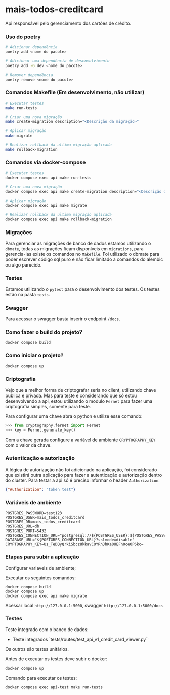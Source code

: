 # mais-todos-creditcard

Api responsável pelo gerenciamento dos cartões de crédito.

### Uso do poetry

```bash
# Adicionar dependência
poetry add <nome do pacote>

# Adicionar uma dependência de desenvolvimento
poetry add -G dev <nome do pacote>

# Remover dependência
poetry remove <nome do pacote>
```

### Comandos Makefile (Em desenvolvimento, não utilizar)
```bash
# Executar testes
make run-tests

# Criar uma nova migração
make create-migration description="<Descrição da migração>"

# Aplicar migração
make migrate

# Realizar rollback da ultima migração aplicada
make rollback-migration
```

### Comandos via docker-compose
```bash
# Executar testes
docker compose exec api make run-tests

# Criar uma nova migração
docker compose exec api make create-migration description="<Descrição da migração>"

# Aplicar migração
docker compose exec api make migrate

# Realizar rollback da ultima migração aplicada
docker compose exec api make rollback-migration
```

### Migrações

Para gerenciar as migrações de banco de dados estamos utilizando o `dbmate`,
todas as migrações ficam disponíveis em `migrations`, para gerencia-las existe os comandos no `Makefile`.
Foi utilizado o dbmate para poder escrever código sql puro e não ficar limitado a comandos do alembic ou algo parecido.


### Testes
Estamos utilizando o `pytest` para o desenvolvimento dos testes.
Os testes estão na pasta `tests`.

### Swagger
Para acessar o swagger basta inserir o endpoint `/docs`.

### Como fazer o build do projeto?
```bash
docker compose build
```

### Como iniciar o projeto?
```bash
docker compose up
```

### Criptografia
Vejo que a melhor forma de criptografar seria no client, utilizando chave publica e privada.
Mas para teste e considerando que só estou desenvolvendo a api, estou utilizando o modulo `Fernet` para fazer uma criptografia simples,
 somente para teste.

Para configurar uma chave abra o python e utilize esse comando:
```python
>>> from cryptography.fernet import Fernet
>>> key = Fernet.generate_key()
```
Com a chave gerada configure a variável de ambiente `CRYPTOGRAPHY_KEY` com o valor da chave.

### Autenticação e autorização

A lógica de autorização não foi adicionado na aplicação, foi considerado que existirá outra aplicação para fazer a autenticação e autorização dentro do cluster.
Para testar a api só é preciso informar o header `Authorization`:
```json
{"Authorization": "token test"}
```

### Variáveis de ambiente
```shell
POSTGRES_PASSWORD=test123
POSTGRES_USER=mais_todos_creditcard
POSTGRES_DB=mais_todos_creditcard
POSTGRES_URL=db
POSTGRES_PORT=5432
POSTGRES_CONNECTION_URL="postgresql://${POSTGRES_USER}:${POSTGRES_PASSWORD}@${POSTGRES_URL}:${POSTGRES_PORT}/${POSTGRES_DB}"
DATABASE_URL="${POSTGRES_CONNECTION_URL}?sslmode=disable"
CRYPTOGRAPHY_KEY=Us_TeDQyQrkiSbcz8kkavCOYRhJhKa0UEFn0ce0P6kc=
```

### Etapas para subir a aplicação
Configurar variaveis de ambiente;

Executar os seguintes comandos:
```shell
docker compose build
docker compose up
docker compose exec api make migrate
```

Acessar local `http://127.0.0.1:5000`, swagger `http://127.0.0.1:5000/docs`

### Testes
Teste integrado com o banco de dados:
* Teste integrados `tests/routes/test_api_v1_credit_card_viewer.py``

Os outros são testes unitários.

Antes de executar os testes deve subir o docker:
```bash
docker compose up
```

Comando para executar os testes:
```bash
docker compose exec api-test make run-tests
```
